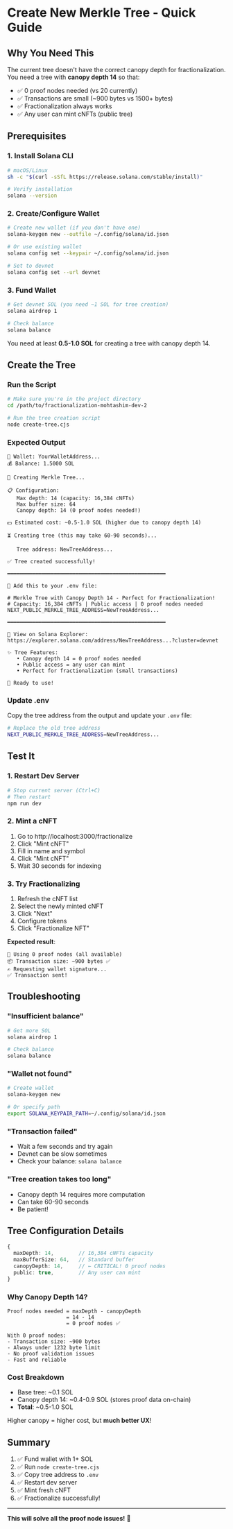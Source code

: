 # Create New Merkle Tree - Quick Guide

## Why You Need This

The current tree doesn't have the correct canopy depth for fractionalization. You need a tree with **canopy depth 14** so that:
- ✅ 0 proof nodes needed (vs 20 currently)
- ✅ Transactions are small (~900 bytes vs 1500+ bytes)
- ✅ Fractionalization always works
- ✅ Any user can mint cNFTs (public tree)

## Prerequisites

### 1. Install Solana CLI

```bash
# macOS/Linux
sh -c "$(curl -sSfL https://release.solana.com/stable/install)"

# Verify installation
solana --version
```

### 2. Create/Configure Wallet

```bash
# Create new wallet (if you don't have one)
solana-keygen new --outfile ~/.config/solana/id.json

# Or use existing wallet
solana config set --keypair ~/.config/solana/id.json

# Set to devnet
solana config set --url devnet
```

### 3. Fund Wallet

```bash
# Get devnet SOL (you need ~1 SOL for tree creation)
solana airdrop 1

# Check balance
solana balance
```

You need at least **0.5-1.0 SOL** for creating a tree with canopy depth 14.

## Create the Tree

### Run the Script

```bash
# Make sure you're in the project directory
cd /path/to/fractionalization-mohtashim-dev-2

# Run the tree creation script
node create-tree.cjs
```

### Expected Output

```
🔑 Wallet: YourWalletAddress...
💰 Balance: 1.5000 SOL

🌳 Creating Merkle Tree...

📋 Configuration:
   Max depth: 14 (capacity: 16,384 cNFTs)
   Max buffer size: 64
   Canopy depth: 14 (0 proof nodes needed!)

💵 Estimated cost: ~0.5-1.0 SOL (higher due to canopy depth 14)

⏳ Creating tree (this may take 60-90 seconds)...

   Tree address: NewTreeAddress...

✅ Tree created successfully!

━━━━━━━━━━━━━━━━━━━━━━━━━━━━━━━━━━━━━━━━━━━━━━━━━━━

📝 Add this to your .env file:

# Merkle Tree with Canopy Depth 14 - Perfect for Fractionalization!
# Capacity: 16,384 cNFTs | Public access | 0 proof nodes needed
NEXT_PUBLIC_MERKLE_TREE_ADDRESS=NewTreeAddress...

━━━━━━━━━━━━━━━━━━━━━━━━━━━━━━━━━━━━━━━━━━━━━━━━━━━

🔗 View on Solana Explorer:
https://explorer.solana.com/address/NewTreeAddress...?cluster=devnet

✨ Tree Features:
   • Canopy depth 14 = 0 proof nodes needed
   • Public access = any user can mint
   • Perfect for fractionalization (small transactions)

🎉 Ready to use!
```

### Update .env

Copy the tree address from the output and update your `.env` file:

```bash
# Replace the old tree address
NEXT_PUBLIC_MERKLE_TREE_ADDRESS=NewTreeAddress...
```

## Test It

### 1. Restart Dev Server

```bash
# Stop current server (Ctrl+C)
# Then restart
npm run dev
```

### 2. Mint a cNFT

1. Go to http://localhost:3000/fractionalize
2. Click "Mint cNFT"
3. Fill in name and symbol
4. Click "Mint cNFT"
5. Wait 30 seconds for indexing

### 3. Try Fractionalizing

1. Refresh the cNFT list
2. Select the newly minted cNFT
3. Click "Next"
4. Configure tokens
5. Click "Fractionalize NFT"

**Expected result**:
```
🌳 Using 0 proof nodes (all available)
📦 Transaction size: ~900 bytes ✅
✍️ Requesting wallet signature...
✅ Transaction sent!
```

## Troubleshooting

### "Insufficient balance"

```bash
# Get more SOL
solana airdrop 1

# Check balance
solana balance
```

### "Wallet not found"

```bash
# Create wallet
solana-keygen new

# Or specify path
export SOLANA_KEYPAIR_PATH=~/.config/solana/id.json
```

### "Transaction failed"

- Wait a few seconds and try again
- Devnet can be slow sometimes
- Check your balance: `solana balance`

### "Tree creation takes too long"

- Canopy depth 14 requires more computation
- Can take 60-90 seconds
- Be patient!

## Tree Configuration Details

```typescript
{
  maxDepth: 14,        // 16,384 cNFTs capacity
  maxBufferSize: 64,   // Standard buffer
  canopyDepth: 14,     // ← CRITICAL! 0 proof nodes
  public: true,        // Any user can mint
}
```

### Why Canopy Depth 14?

```
Proof nodes needed = maxDepth - canopyDepth
                   = 14 - 14
                   = 0 proof nodes ✅

With 0 proof nodes:
- Transaction size: ~900 bytes
- Always under 1232 byte limit
- No proof validation issues
- Fast and reliable
```

### Cost Breakdown

- Base tree: ~0.1 SOL
- Canopy depth 14: ~0.4-0.9 SOL (stores proof data on-chain)
- **Total**: ~0.5-1.0 SOL

Higher canopy = higher cost, but **much better UX**!

## Summary

1. ✅ Fund wallet with 1+ SOL
2. ✅ Run `node create-tree.cjs`
3. ✅ Copy tree address to `.env`
4. ✅ Restart dev server
5. ✅ Mint fresh cNFT
6. ✅ Fractionalize successfully!

---

**This will solve all the proof node issues!** 🎉
